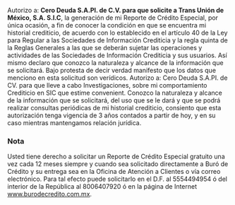 Autorizo a: **Cero Deuda S.A.PI. de C.V. para que solicite a Trans Unión de México, S.A.
S.I.C**, la generación de mi Reporte de Crédito Especial, por única ocasión, a fin de conocer
la condición en que se encuentra mi historial crediticio, de acuerdo con lo establecido en
el artículo 40 de la Ley para Regular a las Sociedades de Información Crediticia y la regla
quinta de la Reglas Generales a las que se deberán sujetar las operaciones y actividades
de las Sociedades de Información Crediticia y sus usuarios. Así mismo declaro que
conozco la naturaleza y alcance de la información que se solicitará. Bajo protesta de decir
verdad manifesto que los datos que menciono en esta solicitud son verídicos. Autorizo a:
Cero Deuda S.A.PI. de CV. para que lleve a cabo Investigaciones, sobre mi
comportamiento Crediticio en SIC que estime convenient. Conozco la naturaleza y
alcance de la información que se solicitará, del uso que se le dará y que se podrá realizar
consultas periódicas de mi historial crediticio, consiento que esta autorización tenga
vigencia de 3 años contados a partir de hoy, y en su caso mientras mantengamos relación
jurídica.

### Nota

Usted tiene derecho a solicitar un Reporte de Crédito Especial gratuito una vez cada 12 meses siempre y cuando sea solicitado directamente a Buró de Crédito y su entrega sea en la Oficina de Atención a Clientes o vía correo electrónico. Para tal efecto puede solicitarlo en el D.F. al 5554494954 ó del interior de la República al 8006407920 ó en la página de Internet www.burodecredito.com.mx.
